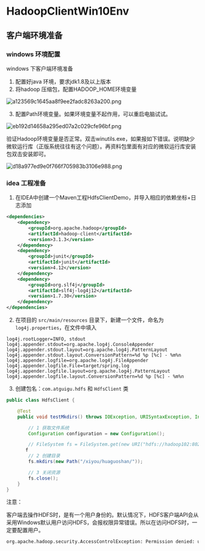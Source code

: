 # HadoopClientWin10Env

## 客户端环境准备

### windows 环境配置

windows 下客户端环境准备

1. 配置好java 环境，要求jdk1.8及以上版本
2. 将hadoop 压缩包，配置HADOOP_HOME环境变量

![a123569c1645aa8f9ee2fadc8263a200.png](evernotecid://C3A6FC58-7944-4D08-A565-9CB56987F3D5/appyinxiangcom/2253078/ENResource/p1552)

3. 配置Path环境变量。如果环境变量不起作用，可以重启电脑试试。

![eb192d14658a295ed07a2c029cfe96bf.png](evernotecid://C3A6FC58-7944-4D08-A565-9CB56987F3D5/appyinxiangcom/2253078/ENResource/p1553)

验证Hadoop环境变量是否正常。双击winutils.exe，如果报如下错误。说明缺少微软运行库（正版系统往往有这个问题）。再资料包里面有对应的微软运行库安装包双击安装即可。

![d18a977ed9e0f766f705983b3106e988.png](evernotecid://C3A6FC58-7944-4D08-A565-9CB56987F3D5/appyinxiangcom/2253078/ENResource/p1554)


### idea 工程准备

1. 在IDEA中创建一个Maven工程HdfsClientDemo，并导入相应的依赖坐标+日志添加

```xml
<dependencies>
    <dependency>
        <groupId>org.apache.hadoop</groupId>
        <artifactId>hadoop-client</artifactId>
        <version>3.1.3</version>
    </dependency>
    <dependency>
        <groupId>junit</groupId>
        <artifactId>junit</artifactId>
        <version>4.12</version>
    </dependency>
    <dependency>
        <groupId>org.slf4j</groupId>
        <artifactId>slf4j-log4j12</artifactId>
        <version>1.7.30</version>
    </dependency>
</dependencies>
```

2. 在项目的 `src/main/resources` 目录下，新建一个文件，命名为 `log4j.properties`，在文件中填入

```properties
log4j.rootLogger=INFO, stdout  
log4j.appender.stdout=org.apache.log4j.ConsoleAppender  
log4j.appender.stdout.layout=org.apache.log4j.PatternLayout  
log4j.appender.stdout.layout.ConversionPattern=%d %p [%c] - %m%n  
log4j.appender.logfile=org.apache.log4j.FileAppender  
log4j.appender.logfile.File=target/spring.log  
log4j.appender.logfile.layout=org.apache.log4j.PatternLayout  
log4j.appender.logfile.layout.ConversionPattern=%d %p [%c] - %m%n
```

3. 创建包名：`com.atguigu.hdfs` 和 `HdfsClient` 类

```java
public class HdfsClient {

    @Test
    public void testMkdirs() throws IOException, URISyntaxException, InterruptedException {

        // 1 获取文件系统
        Configuration configuration = new Configuration();

        // FileSystem fs = FileSystem.get(new URI("hdfs://hadoop102:8020"), configuration);
       f
        // 2 创建目录
        fs.mkdirs(new Path("/xiyou/huaguoshan/"));

        // 3 关闭资源
        fs.close();
    }
}
```

注意：

客户端去操作HDFS时，是有一个用户身份的。默认情况下，HDFS客户端API会从采用Windows默认用户访问HDFS，会报权限异常错误。所以在访问HDFS时，一定要配置用户。

```txt
org.apache.hadoop.security.AccessControlException: Permission denied: user=56576, access=WRITE, inode="/xiyou/huaguoshan":atguigu:supergroup:drwxr-xr-x
```
